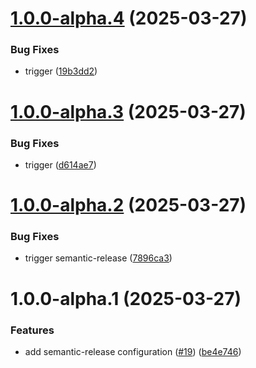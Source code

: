 # [1.0.0-alpha.4](https://github.com/VReippainen/hevy-mcp-server/compare/v1.0.0-alpha.3...v1.0.0-alpha.4) (2025-03-27)


### Bug Fixes

* trigger ([19b3dd2](https://github.com/VReippainen/hevy-mcp-server/commit/19b3dd27fd53440e89d7fac32a73f081c35a4960))

# [1.0.0-alpha.3](https://github.com/VReippainen/hevy-mcp-server/compare/v1.0.0-alpha.2...v1.0.0-alpha.3) (2025-03-27)


### Bug Fixes

* trigger ([d614ae7](https://github.com/VReippainen/hevy-mcp-server/commit/d614ae7c9acfac4ea3d8ff55cf7b03b72e5ca62e))

# [1.0.0-alpha.2](https://github.com/VReippainen/hevy-mcp-server/compare/v1.0.0-alpha.1...v1.0.0-alpha.2) (2025-03-27)


### Bug Fixes

* trigger semantic-release ([7896ca3](https://github.com/VReippainen/hevy-mcp-server/commit/7896ca3e16dd871904991fc2b7a6a3c6642a8ff7))

# 1.0.0-alpha.1 (2025-03-27)


### Features

* add semantic-release configuration ([#19](https://github.com/VReippainen/hevy-mcp-server/issues/19)) ([be4e746](https://github.com/VReippainen/hevy-mcp-server/commit/be4e7465ed1fe12ffbc9d61c34013a5a598fdbc6))
